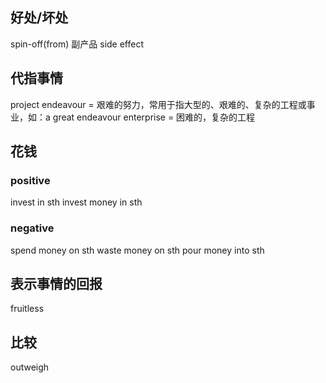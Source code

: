 ## 好处/坏处
spin-off(from) 副产品
side effect

## 代指事情
project
endeavour = 艰难的努力，常用于指大型的、艰难的、复杂的工程或事业，如：a great endeavour
enterprise = 困难的，复杂的工程

## 花钱
### positive
invest in sth
invest money in sth
### negative
spend money on sth
waste money on sth
pour money into sth

## 表示事情的回报
fruitless

## 比较
outweigh